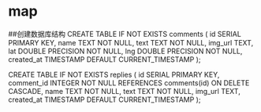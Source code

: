 # map
##创建数据库结构
CREATE TABLE IF NOT EXISTS comments (
    id SERIAL PRIMARY KEY,
    name TEXT NOT NULL,
    text TEXT NOT NULL,
    img_url TEXT,
    lat DOUBLE PRECISION NOT NULL,
    lng DOUBLE PRECISION NOT NULL,
    created_at TIMESTAMP DEFAULT CURRENT_TIMESTAMP
);

CREATE TABLE IF NOT EXISTS replies (
    id SERIAL PRIMARY KEY,
    comment_id INTEGER NOT NULL REFERENCES comments(id) ON DELETE CASCADE,
    name TEXT NOT NULL,
    text TEXT NOT NULL,
    img_url TEXT,
    created_at TIMESTAMP DEFAULT CURRENT_TIMESTAMP
);
